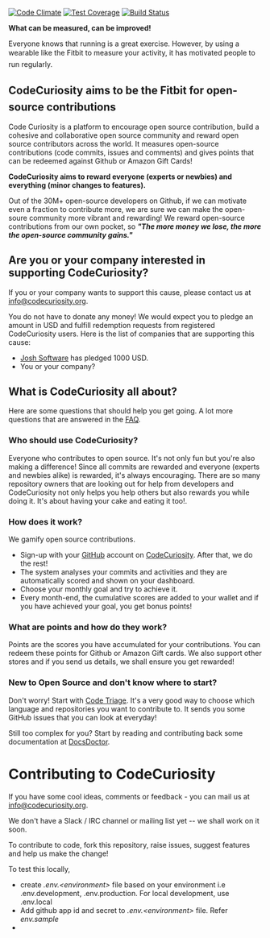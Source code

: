 [![Code Climate](https://codeclimate.com/github/joshsoftware/code-curiosity/badges/gpa.svg)](https://codeclimate.com/github/joshsoftware/code-curiosity)
[![Test Coverage](https://codeclimate.com/github/joshsoftware/code-curiosity/badges/coverage.svg)](https://codeclimate.com/github/joshsoftware/code-curiosity/coverage)
[![Build Status](https://travis-ci.org/joshsoftware/code-curiosity.svg?branch=master)](https://travis-ci.org/joshsoftware/code-curiosity)

**What can be measured, can be improved!**

Everyone knows that running is a great exercise. However, by using a wearable like the Fitbit&#0153; to measure your activity, it has motivated people to run regularly.

## CodeCuriosity aims to be the Fitbit&#0153; for open-source contributions

Code Curiosity is a platform to encourage open source contribution, build a cohesive and collaborative open source community and reward open source contributors across the world. It measures open-source contributions (code commits, issues and comments) and gives points that can be redeemed against Github or Amazon Gift Cards!

**CodeCuriosity aims to reward everyone (experts or newbies) and everything (minor changes to features).**

Out of the 30M+ open-source developers on Github, if we can motivate even a fraction to contribute more, we are sure we can make the open-soure community more vibrant and rewarding! We reward open-source contributions from our own pocket, so **_"The more money we lose, the more the open-source community gains."_**

## Are you or your company interested in supporting CodeCuriosity?

If you or your company wants to support this cause, please contact us at [info@codecuriosity.org](mailto:info@codecuriosity.org).

You do not have to donate any money! We would expect you to pledge an amount in USD and fulfill redemption requests from registered CodeCuriosity users. Here is the list of companies that are supporting this cause:

* [Josh Software](http://joshsoftware.com) has pledged 1000 USD.
* You or your company?

## What is CodeCuriosity all about?

Here are some questions that should help you get going. A lot more questions that are answered in the [FAQ](https://codecuriosity.org/faq).

### Who should use CodeCuriosity?

Everyone who contributes to open source. It's not only fun but you're also making a difference! Since all commits are rewarded and everyone (experts and newbies alike) is rewarded, it's always encouraging. There are so many repository owners that are looking out for help from developers and CodeCuriosity not only helps you help others but also rewards you while doing it. It's about having your cake and eating it too!.

### How does it work?
We gamify open source contributions.

* Sign-up with your [GitHub](https://github.com) account on [CodeCuriosity](https://codecuriosity.org). After that, we do the rest!
* The system analyses your commits and activities and they are automatically scored and shown on your dashboard.
* Choose your monthly goal and try to achieve it.
* Every month-end, the cumulative scores are added to your wallet and if you have achieved your goal, you get bonus points!

### What are points and how do they work?
Points are the scores you have accumulated for your contributions. You can redeem these points for Github or Amazon Gift cards. We also support other stores and if you send us details, we shall ensure you get rewarded!

### New to Open Source and don't know where to start?
Don't worry! Start with [Code Triage](https://www.codetriage.com). It's a very good way to choose which language and repositories you want to contribute to. It sends you some GitHub issues that you can look at everyday!

Still too complex for you? Start by reading and contributing back some documentation at [DocsDoctor](http://www.docsdoctor.org).



# Contributing to CodeCuriosity

If you have some cool ideas, comments or feedback - you can mail us at [info@codecuriosity.org](mailto:info@codecuriosity.org).

We don't have a Slack / IRC channel or mailing list yet -- we shall work on it soon.

To contribute to code, fork this repository, raise issues, suggest features and help us make the change!

To test this locally,

* create _.env.&lt;environment>_ file based on your environment i.e .env.development, .env.production. For local development, use .env.local
* Add github app id and secret to _.env.&lt;environment>_ file. Refer _env.sample_
*
